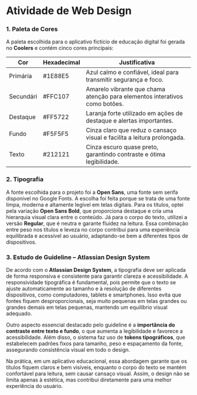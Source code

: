 # Atividade de Web Design

### 1\. Paleta de Cores

A paleta escolhida para o aplicativo fictício de educação digital foi gerada no **Coolers** e contém cinco cores principais:

| Cor | Hexadecimal | Justificativa |
| --- | --- | --- |
| Primária | #1E88E5 | Azul calmo e confiável, ideal para transmitir segurança e foco. |
| Secundári | #FFC107 | Amarelo vibrante que chama atenção para elementos interativos como botões. |
| Destaque | #FF5722 | Laranja forte utilizado em ações de destaque e alertas importantes. |
| Fundo | #F5F5F5 | Cinza claro que reduz o cansaço visual e facilita a leitura prolongada. |
| Texto | #212121 | Cinza escuro quase preto, garantindo contraste e ótima legibilidade. |

### 2\. Tipografia

A fonte escolhida para o projeto foi a **Open Sans**, uma fonte sem serifa disponível no Google Fonts. A escolha foi feita porque se trata de uma fonte limpa, moderna e altamente legível em telas digitais. Para os títulos, optei pela variação **Open Sans Bold**, que proporciona destaque e cria uma hierarquia visual clara entre o conteúdo. Já para o corpo do texto, utilizei a versão **Regular**, que é neutra e garante fluidez na leitura. Essa combinação entre peso nos títulos e leveza no corpo contribui para uma experiência equilibrada e acessível ao usuário, adaptando-se bem a diferentes tipos de dispositivos.

### 3\. Estudo de Guideline – Atlassian Design System

De acordo com o **Atlassian Design System**, a tipografia deve ser aplicada de forma responsiva e consistente para garantir clareza e acessibilidade. A responsividade tipográfica é fundamental, pois permite que o texto se ajuste automaticamente ao tamanho e à resolução de diferentes dispositivos, como computadores, tablets e smartphones. Isso evita que fontes fiquem desproporcionais, seja muito pequenas em telas grandes ou grandes demais em telas pequenas, mantendo um equilíbrio visual adequado.

Outro aspecto essencial destacado pelo guideline é a **importância do contraste entre texto e fundo**, o que aumenta a legibilidade e favorece a acessibilidade. Além disso, o sistema faz uso de **tokens tipográficos**, que estabelecem padrões fixos para tamanho, peso e espaçamento da fonte, assegurando consistência visual em todo o design.

Na prática, em um aplicativo educacional, essa abordagem garante que os títulos fiquem claros e bem visíveis, enquanto o corpo do texto se mantém confortável para leitura, sem causar cansaço visual. Assim, o design não se limita apenas à estética, mas contribui diretamente para uma melhor experiência do usuário.